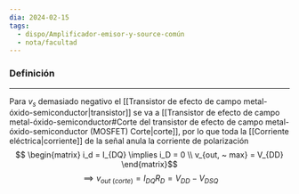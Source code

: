```yaml
---
dia: 2024-02-15
tags:
  - dispo/Amplificador-emisor-y-source-común
  - nota/facultad
---
```

### Definición
---
Para $v_s$ demasiado negativo el [[Transistor de efecto de campo metal-óxido-semiconductor|transistor]] se va a [[Transistor de efecto de campo metal-óxido-semiconductor#Corte del transistor de efecto de campo metal-óxido-semiconductor (MOSFET) Corte|corte]], por lo que toda la [[Corriente eléctrica|corriente]] de la señal anula la corriente de polarización $$ \begin{matrix} 
	i_d = I_{DQ} \implies i_D = 0 \\ 
	v_{out, ~ max} = V_{DD}
\end{matrix}$$ $$ \implies v_{out ~ (corte)} = I_{DQ} R_D = V_{DD} - V_{DSQ} $$
